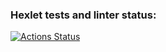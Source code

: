### Hexlet tests and linter status:
[![Actions Status](https://github.com/RenEstel/layout-designer-project-lvl1/workflows/hexlet-check/badge.svg)](https://github.com/RenEstel/layout-designer-project-lvl1/actions)
